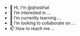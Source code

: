 - 👋 Hi, I’m @qhosthat
- 👀 I’m interested in ...
- 🌱 I’m currently learning ...
- 💞️ I’m looking to collaborate on ...
- 📫 How to reach me ...

<!---
qhosthat/qhosthat is a ✨ special ✨ repository because its `README.md` (this file) appears on your GitHub profile.
You can click the Preview link to take a look at your changes.
--->
